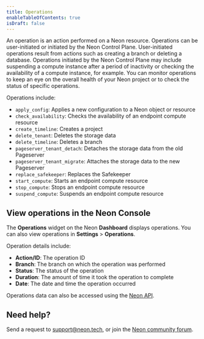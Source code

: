 ```yaml
---
title: Operations
enableTableOfContents: true
isDraft: false
---
```


An operation is an action performed on a Neon resource. Operations can be user-initiated or initiated by the Neon Control Plane. User-initiated operations result from actions such as creating a branch or deleting a database. Operations initiated by the Neon Control Plane may include suspending a compute instance after a period of inactivity or checking the availability of a compute instance, for example. You can monitor operations to keep an eye on the overall health of your Neon project or to check the status of specific operations.

Operations include:

- `apply_config`: Applies a new configuration to a Neon object or resource
- `check_availability`: Checks the availability of an endpoint compute resource
- `create_timeline`: Creates a project
- `delete_tenant`: Deletes the storage data
- `delete_timeline`: Deletes a branch
- `pageserver_tenant_detach`: Detaches the storage data from the old Pageserver
- `pageserver_tenant_migrate`: Attaches the storage data to the new Pageserver
- `replace_safekeeper`: Replaces the Safekeeper
- `start_compute`: Starts an endpoint compute resource
- `stop_compute`: Stops an endpoint compute resource
- `suspend_compute`: Suspends an endpoint compute resource

## View operations in the Neon Console

The **Operations** widget on the Neon **Dashboard** displays operations. You can also view operations in **Settings** > **Operations**.

Operation details include:

- **Action/ID**: The operation ID
- **Branch**: The branch on which the operation was performed
- **Status**: The status of the operation
- **Duration**: The amount of time it took the operation to complete
- **Date**: The date and time the operation occurred

Operations data can also be accessed using the [Neon API](https://neon.tech/api-reference/v2/).

## Need help?

Send a request to [support@neon.tech](mailto:support@neon.tech), or join the [Neon community forum](https://community.neon.tech/).
